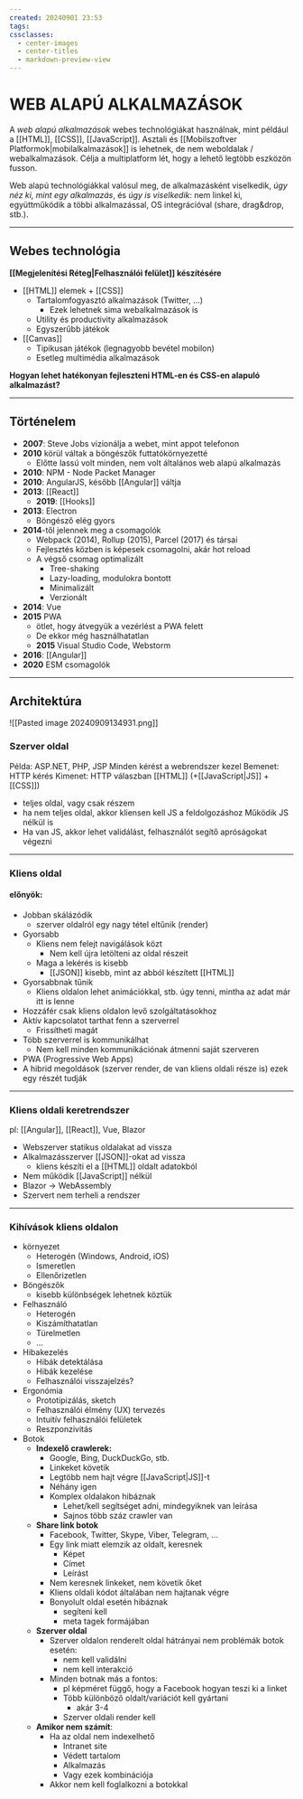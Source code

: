 ```yaml
---
created: 20240901 23:53
tags: 
cssclasses:
  - center-images
  - center-titles
  - markdown-preview-view
---
```

# WEB ALAPÚ ALKALMAZÁSOK

A *web alapú alkalmazások* webes technológiákat használnak, mint például a [[HTML]], [[CSS]], [[JavaScript]]. Asztali és [[Mobilszoftver Platformok|mobilalkalmazások]] is lehetnek, de nem weboldalak / webalkalmazások. Célja a multiplatform lét, hogy a lehető legtöbb eszközön fusson.

Web alapú technológiákkal valósul meg, de alkalmazásként viselkedik, *úgy néz ki, mint egy alkalmazás*, és *úgy is viselkedik*: nem linkel ki, együttműködik a többi alkalmazással, OS integrációval (share, drag&drop, stb.).

---
## Webes technológia

**[[Megjelenítési Réteg|Felhasználói felület]] készítésére**
- [[HTML]] elemek + [[CSS]]
	- Tartalomfogyasztó alkalmazások (Twitter, ...)
		- Ezek lehetnek sima webalkalmazások is
	- Utility és productivity alkalmazások
	- Egyszerűbb játékok
- [[Canvas]]
	- Tipikusan játékok (legnagyobb bevétel mobilon)
	- Esetleg multimédia alkalmazások

**Hogyan lehet hatékonyan fejleszteni HTML-en és CSS-en alapuló alkalmazást?**

---

## Történelem

- **2007**: Steve Jobs vizionálja a webet, mint appot telefonon
- **2010** körül váltak a böngészők futtatókörnyezetté
	- Előtte lassú volt minden, nem volt általános web alapú alkalmazás
- **2010**: NPM - Node Packet Manager
- **2010**: AngularJS, később [[Angular]] váltja
- **2013**: [[React]]
	- **2019**: [[Hooks]]
- **2013**: Electron
	- Böngésző elég gyors
- **2014**-től jelennek meg a csomagolók
	- Webpack (2014), Rollup (2015), Parcel (2017) és társai
	- Fejlesztés közben is képesek csomagolni, akár hot reload
	- A végső csomag optimalizált
		- Tree-shaking
		- Lazy-loading, modulokra bontott
		- Minimalizált
		- Verzionált
- **2014**: Vue
- **2015** PWA
	- ötlet, hogy átvegyük a vezérlést a PWA felett
	- De ekkor még használhatatlan
	- **2015** Visual Studio Code, Webstorm
- **2016**: [[Angular]]
- **2020** ESM csomagolók


---

## Architektúra
![[Pasted image 20240909134931.png]]

### Szerver oldal

Példa: ASP.NET, PHP, JSP
Minden kérést a webrendszer kezel
Bemenet: HTTP kérés
Kimenet: HTTP válaszban [[HTML]] (+[[JavaScript|JS]] +[[CSS]])
- teljes oldal, vagy csak részem
- ha nem teljes oldal, akkor kliensen kell JS a feldolgozáshoz
Működik JS nélkül is
- Ha van JS, akkor lehet validálást, felhasználót segítő apróságokat végezni

---

### Kliens oldal

#### előnyök:
- Jobban skálázódik
	- szerver oldalról egy nagy tétel eltűnik (render)
- Gyorsabb
	- Kliens nem felejt navigálások közt
		- Nem kell újra letölteni az oldal részeit
	- Maga a lekérés is kisebb
		- [[JSON]] kisebb, mint az abból készített [[HTML]]
- Gyorsabbnak tűnik
	- Kliens oldalon lehet animációkkal, stb. úgy tenni, mintha az adat már itt is lenne
- Hozzáfér csak kliens oldalon levő szolgáltatásokhoz
- Aktív kapcsolatot tarthat fenn a szerverrel
	- Frissítheti magát
- Több szerverrel is kommunikálhat
	- Nem kell minden kommunikációnak átmenni saját szerveren
- PWA (Progressive Web Apps)
- A hibrid megoldások (szerver render, de van kliens oldali része is) ezek egy részét tudják

---
### Kliens oldali keretrendszer

pl: [[Angular]], [[React]], Vue, Blazor

- Webszerver statikus oldalakat ad vissza
- Alkalmazásszerver [[JSON]]-okat ad vissza
	- kliens készíti el a [[HTML]] oldalt adatokból
- Nem működik [[JavaScript]] nélkül
- Blazor -> WebAssembly
- Szervert nem terheli a rendszer

---

### Kihívások kliens oldalon

- környezet
	- Heterogén (Windows, Android, iOS)
	- Ismeretlen
	- Ellenőrizetlen
- Böngészők
	- kisebb különbségek lehetnek köztük
- Felhasználó
	- Heterogén
	- Kiszámíthatatlan
	- Türelmetlen
	- ...
- Hibakezelés
	- Hibák detektálása
	- Hibák kezelése
	- Felhasználói visszajelzés?
- Ergonómia
	- Prototipizálás, sketch
	- Felhasználói élmény (UX) tervezés
	- Intuitív felhasználói felületek
	- Reszponzivitás
- Botok
	- **Indexelő crawlerek:**
		- Google, Bing, DuckDuckGo, stb.
		- Linkeket követik
		- Legtöbb nem hajt végre [[JavaScript|JS]]-t
		- Néhány igen
		- Komplex oldalakon hibáznak
			- Lehet/kell segítséget adni, mindegyiknek van leírása
			- Sajnos több száz crawler van
	- **Share link botok**
		- Facebook, Twitter, Skype, Viber, Telegram, ...
		- Egy link miatt elemzik az oldalt, keresnek
			- Képet
			- Címet
			- Leírást
		- Nem keresnek linkeket, nem követik őket
		- Kliens oldali kódot általában nem hajtanak végre
		- Bonyolult oldal esetén hibáznak
			- segíteni kell
			- meta tagek formájában
	- **Szerver oldal**
		- Szerver oldalon renderelt oldal hátrányai nem problémák botok esetén:
			- nem kell validálni
			- nem kell interakció
		- Minden botnak más a fontos:
			- pl képméret függő, hogy a Facebook hogyan teszi ki a linket
			- Több különböző oldalt/variációt kell gyártani
				- akár 3-4
			- Szerver oldali render kell
	- **Amikor nem számít**:
		- Ha az oldal nem indexelhető
			- Intranet site
			- Védett tartalom
			- Alkalmazás
			- Vagy ezek kombinációja
		- Akkor nem kell foglalkozni a botokkal